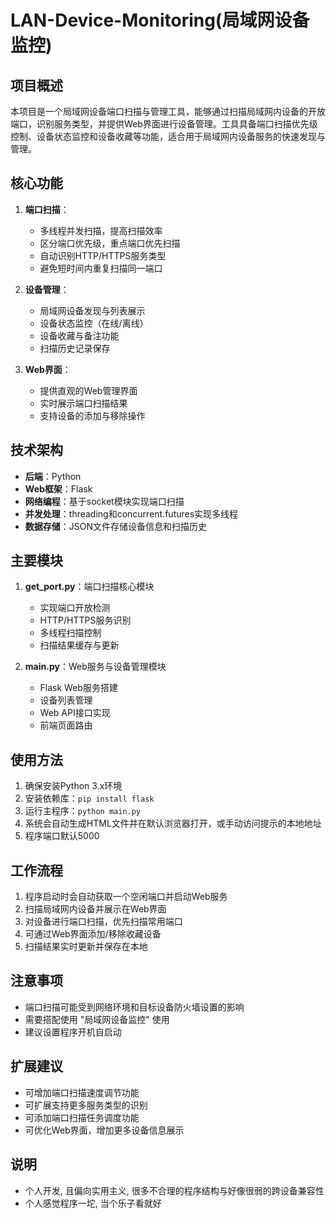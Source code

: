 # LAN-Device-Monitoring(局域网设备监控)

## 项目概述

本项目是一个局域网设备端口扫描与管理工具，能够通过扫描局域网内设备的开放端口，识别服务类型，并提供Web界面进行设备管理。工具具备端口扫描优先级控制、设备状态监控和设备收藏等功能，适合用于局域网内设备服务的快速发现与管理。

## 核心功能

1. **端口扫描**：
   - 多线程并发扫描，提高扫描效率
   - 区分端口优先级，重点端口优先扫描
   - 自动识别HTTP/HTTPS服务类型
   - 避免短时间内重复扫描同一端口

2. **设备管理**：
   - 局域网设备发现与列表展示
   - 设备状态监控（在线/离线）
   - 设备收藏与备注功能
   - 扫描历史记录保存

3. **Web界面**：
   - 提供直观的Web管理界面
   - 实时展示端口扫描结果
   - 支持设备的添加与移除操作

## 技术架构

- **后端**：Python
- **Web框架**：Flask
- **网络编程**：基于socket模块实现端口扫描
- **并发处理**：threading和concurrent.futures实现多线程
- **数据存储**：JSON文件存储设备信息和扫描历史

## 主要模块

1. **get_port.py**：端口扫描核心模块
   - 实现端口开放检测
   - HTTP/HTTPS服务识别
   - 多线程扫描控制
   - 扫描结果缓存与更新

2. **main.py**：Web服务与设备管理模块
   - Flask Web服务搭建
   - 设备列表管理
   - Web API接口实现
   - 前端页面路由

## 使用方法

1. 确保安装Python 3.x环境
2. 安装依赖库：`pip install flask`
3. 运行主程序：`python main.py`
4. 系统会自动生成HTML文件并在默认浏览器打开，或手动访问提示的本地地址
5. 程序端口默认5000

## 工作流程

1. 程序启动时会自动获取一个空闲端口并启动Web服务
2. 扫描局域网内设备并展示在Web界面
3. 对设备进行端口扫描，优先扫描常用端口
4. 可通过Web界面添加/移除收藏设备
5. 扫描结果实时更新并保存在本地

## 注意事项

- 端口扫描可能受到网络环境和目标设备防火墙设置的影响
- 需要搭配使用 "局域网设备监控" 使用
- 建议设置程序开机自启动

## 扩展建议

- 可增加端口扫描速度调节功能
- 可扩展支持更多服务类型的识别
- 可添加端口扫描任务调度功能
- 可优化Web界面，增加更多设备信息展示

## 说明
- 个人开发, 且偏向实用主义, 很多不合理的程序结构与好像很弱的跨设备兼容性
- 个人感觉程序一坨, 当个乐子看就好
